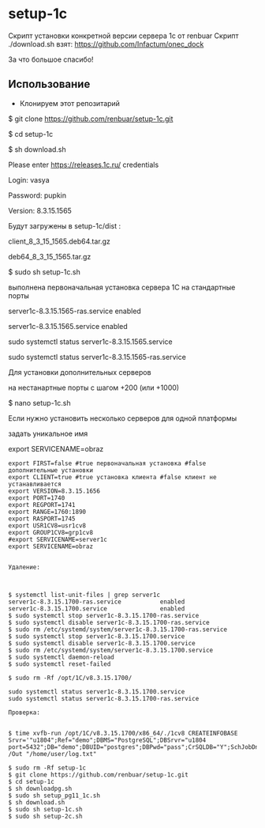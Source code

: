 # setup-1c
Скрипт установки конкретной  версии сервера 1с от renbuar
Скрипт ./download.sh
взят:
https://github.com/Infactum/onec_dock 

За что большое спасибо!

## Использование

- Клонируем этот репозитарий

$ git clone https://github.com/renbuar/setup-1c.git

$ cd setup-1c

$ sh download.sh

Please enter https://releases.1c.ru/ credentials

Login: vasya

Password: pupkin

Version: 8.3.15.1565


Будут загружены в setup-1c/dist :

client_8_3_15_1565.deb64.tar.gz

deb64_8_3_15_1565.tar.gz



$ sudo sh setup-1c.sh

выполнена первоначальная установка сервера 1С на стандартные порты

server1c-8.3.15.1565-ras.service          enabled

server1c-8.3.15.1565.service              enabled

sudo systemctl status server1c-8.3.15.1565.service

sudo systemctl status server1c-8.3.15.1565-ras.service



Для установки дополнительных серверов

на нестанартные порты с шагом +200 (или +1000)

$ nano setup-1c.sh

Если нужно установить несколько серверов для одной платформы

задать уникальное имя

export SERVICENAME=obraz


```
export FIRST=false #true первоначальная установка #false дополнительные установки
export CLIENT=true #true установка клиента #false клиент не устанавливается
export VERSION=8.3.15.1656
export PORT=1740
export REGPORT=1741
export RANGE=1760:1890
export RASPORT=1745
export USR1CV8=usr1cv8
export GROUP1CV8=grp1cv8
#export SERVICENAME=server1c
export SERVICENAME=obraz


Удаление:

 

$ systemctl list-unit-files | grep server1c
server1c-8.3.15.1700-ras.service           enabled
server1c-8.3.15.1700.service               enabled
$ sudo systemctl stop server1c-8.3.15.1700-ras.service
$ sudo systemctl disable server1c-8.3.15.1700-ras.service
$ sudo rm /etc/systemd/system/server1c-8.3.15.1700-ras.service
$ sudo systemctl stop server1c-8.3.15.1700.service
$ sudo systemctl disable server1c-8.3.15.1700.service
$ sudo rm /etc/systemd/system/server1c-8.3.15.1700.service
$ sudo systemctl daemon-reload
$ sudo systemctl reset-failed

$ sudo rm -Rf /opt/1C/v8.3.15.1700/

sudo systemctl status server1c-8.3.15.1700.service
sudo systemctl status server1c-8.3.15.1700-ras.service

Проверка:
 

$ time xvfb-run /opt/1C/v8.3.15.1700/x86_64/./1cv8 CREATEINFOBASE Srvr='"u1804";Ref="demo";DBMS="PostgreSQL";DBSrvr="u1804 port=5432";DB="demo";DBUID="postgres";DBPwd="pass";CrSQLDB="Y";SchJobDn="Y";' /Out "/home/user/log.txt" 

$ sudo rm -Rf setup-1c
$ git clone https://github.com/renbuar/setup-1c.git
$ cd setup-1c
$ sh downloadpg.sh
$ sudo sh setup_pg11_1c.sh
$ sh download.sh
$ sudo sh setup-1c.sh
$ sudo sh setup-2c.sh 

